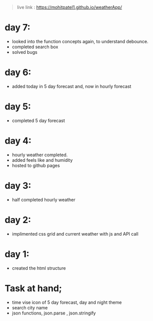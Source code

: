 > live link : https://mohitpatel1.github.io/weatherApp/

# day 7:
- looked into the function concepts again, to understand debounce.
- completed search box
- solved bugs

# day 6:
- added today in 5 day forecast and, now in hourly forecast

# day 5: 
- completed 5 day forecast

# day 4:
- hourly weather completed.
- added feels like and humidity
- hosted to github pages

# day 3:
- half completed hourly weather

# day 2:
- implimented css grid and current weather with js and API call

# day 1:
- created the html structure

# Task at hand;
- time vise icon of 5 day forecast, day and night theme
- search city name
- json functions, json.parse , json.stringify
